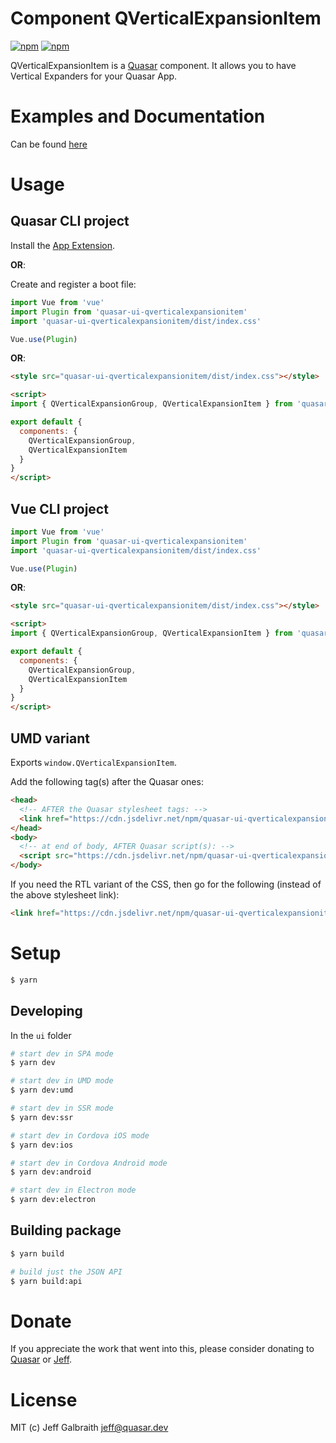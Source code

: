 # Component QVerticalExpansionItem

[![npm](https://img.shields.io/npm/v/quasar-ui-qverticalexpansionitem.svg?label=quasar-ui-qverticalexpansionitem)](https://www.npmjs.com/package/quasar-ui-qverticalexpansionitem)
[![npm](https://img.shields.io/npm/dt/quasar-ui-qverticalexpansionitem.svg)](https://www.npmjs.com/package/quasar-ui-qverticalexpansionitem)

QVerticalExpansionItem is a [Quasar](https://quasar.dev) component. It allows you to have Vertical Expanders for your Quasar App.

# Examples and Documentation
Can be found [here](https://hawkeye64.github.io/quasar-ui-qverticalexpansionitem)

# Usage

## Quasar CLI project

Install the [App Extension](../app-extension).

**OR**:

Create and register a boot file:

```js
import Vue from 'vue'
import Plugin from 'quasar-ui-qverticalexpansionitem'
import 'quasar-ui-qverticalexpansionitem/dist/index.css'

Vue.use(Plugin)
```

**OR**:

```html
<style src="quasar-ui-qverticalexpansionitem/dist/index.css"></style>

<script>
import { QVerticalExpansionGroup, QVerticalExpansionItem } from 'quasar-ui-qverticalexpansionitem'

export default {
  components: {
    QVerticalExpansionGroup,
    QVerticalExpansionItem
  }
}
</script>
```

## Vue CLI project

```js
import Vue from 'vue'
import Plugin from 'quasar-ui-qverticalexpansionitem'
import 'quasar-ui-qverticalexpansionitem/dist/index.css'

Vue.use(Plugin)
```

**OR**:

```html
<style src="quasar-ui-qverticalexpansionitem/dist/index.css"></style>

<script>
import { QVerticalExpansionGroup, QVerticalExpansionItem } from 'quasar-ui-qverticalexpansionitem'

export default {
  components: {
    QVerticalExpansionGroup,
    QVerticalExpansionItem
  }
}
</script>
```

## UMD variant

Exports `window.QVerticalExpansionItem`.

Add the following tag(s) after the Quasar ones:

```html
<head>
  <!-- AFTER the Quasar stylesheet tags: -->
  <link href="https://cdn.jsdelivr.net/npm/quasar-ui-qverticalexpansionitem/dist/index.min.css" rel="stylesheet" type="text/css">
</head>
<body>
  <!-- at end of body, AFTER Quasar script(s): -->
  <script src="https://cdn.jsdelivr.net/npm/quasar-ui-qverticalexpansionitem/dist/index.umd.min.js"></script>
</body>
```
If you need the RTL variant of the CSS, then go for the following (instead of the above stylesheet link):
```html
<link href="https://cdn.jsdelivr.net/npm/quasar-ui-qverticalexpansionitem/dist/index.rtl.min.css" rel="stylesheet" type="text/css">
```

# Setup
```bash
$ yarn
```

## Developing

In the `ui` folder

```bash
# start dev in SPA mode
$ yarn dev

# start dev in UMD mode
$ yarn dev:umd

# start dev in SSR mode
$ yarn dev:ssr

# start dev in Cordova iOS mode
$ yarn dev:ios

# start dev in Cordova Android mode
$ yarn dev:android

# start dev in Electron mode
$ yarn dev:electron
```

## Building package
```bash
$ yarn build

# build just the JSON API
$ yarn build:api
```

# Donate
If you appreciate the work that went into this, please consider donating to [Quasar](https://donate.quasar.dev) or [Jeff](https://github.com/sponsors/hawkeye64).

# License
MIT (c) Jeff Galbraith <jeff@quasar.dev>
